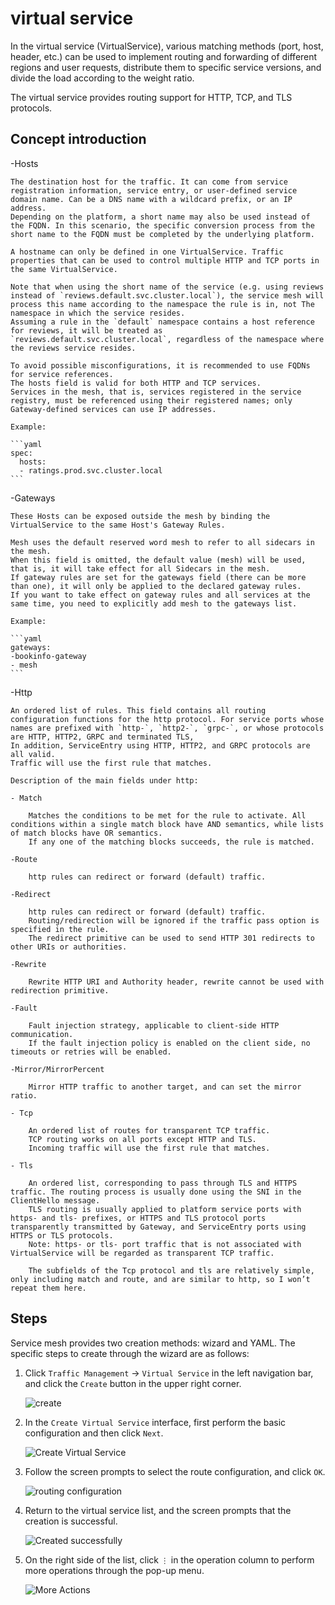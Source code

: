 # virtual service

In the virtual service (VirtualService), various matching methods (port, host, header, etc.) can be used to implement routing and forwarding of different regions and user requests, distribute them to specific service versions, and divide the load according to the weight ratio.

The virtual service provides routing support for HTTP, TCP, and TLS protocols.

## Concept introduction

-Hosts

    The destination host for the traffic. It can come from service registration information, service entry, or user-defined service domain name. Can be a DNS name with a wildcard prefix, or an IP address.
    Depending on the platform, a short name may also be used instead of the FQDN. In this scenario, the specific conversion process from the short name to the FQDN must be completed by the underlying platform.

    A hostname can only be defined in one VirtualService. Traffic properties that can be used to control multiple HTTP and TCP ports in the same VirtualService.

    Note that when using the short name of the service (e.g. using reviews instead of `reviews.default.svc.cluster.local`), the service mesh will process this name according to the namespace the rule is in, not The namespace in which the service resides.
    Assuming a rule in the `default` namespace contains a host reference for reviews, it will be treated as `reviews.default.svc.cluster.local`, regardless of the namespace where the reviews service resides.

    To avoid possible misconfigurations, it is recommended to use FQDNs for service references.
    The hosts field is valid for both HTTP and TCP services.
    Services in the mesh, that is, services registered in the service registry, must be referenced using their registered names; only Gateway-defined services can use IP addresses.

    Example:

    ```yaml
    spec:
      hosts:
      - ratings.prod.svc.cluster.local
    ```

-Gateways

    These Hosts can be exposed outside the mesh by binding the VirtualService to the same Host's Gateway Rules.

    Mesh uses the default reserved word mesh to refer to all sidecars in the mesh.
    When this field is omitted, the default value (mesh) will be used, that is, it will take effect for all Sidecars in the mesh.
    If gateway rules are set for the gateways field (there can be more than one), it will only be applied to the declared gateway rules.
    If you want to take effect on gateway rules and all services at the same time, you need to explicitly add mesh to the gateways list.

    Example:

    ```yaml
    gateways:
    -bookinfo-gateway
    - mesh
    ```

-Http

    An ordered list of rules. This field contains all routing configuration functions for the http protocol. For service ports whose names are prefixed with `http-`, `http2-`, `grpc-`, or whose protocols are HTTP, HTTP2, GRPC and terminated TLS,
    In addition, ServiceEntry using HTTP, HTTP2, and GRPC protocols are all valid.
    Traffic will use the first rule that matches.

    Description of the main fields under http:

    - Match

        Matches the conditions to be met for the rule to activate. All conditions within a single match block have AND semantics, while lists of match blocks have OR semantics.
        If any one of the matching blocks succeeds, the rule is matched.

    -Route

        http rules can redirect or forward (default) traffic.

    -Redirect

        http rules can redirect or forward (default) traffic.
        Routing/redirection will be ignored if the traffic pass option is specified in the rule.
        The redirect primitive can be used to send HTTP 301 redirects to other URIs or authorities.

    -Rewrite

        Rewrite HTTP URI and Authority header, rewrite cannot be used with redirection primitive.

    -Fault

        Fault injection strategy, applicable to client-side HTTP communication.
        If the fault injection policy is enabled on the client side, no timeouts or retries will be enabled.

    -Mirror/MirrorPercent

        Mirror HTTP traffic to another target, and can set the mirror ratio.

    - Tcp

        An ordered list of routes for transparent TCP traffic.
        TCP routing works on all ports except HTTP and TLS.
        Incoming traffic will use the first rule that matches.

    - Tls

        An ordered list, corresponding to pass through TLS and HTTPS traffic. The routing process is usually done using the SNI in the ClientHello message.
        TLS routing is usually applied to platform service ports with https- and tls- prefixes, or HTTPS and TLS protocol ports transparently transmitted by Gateway, and ServiceEntry ports using HTTPS or TLS protocols.
        Note: https- or tls- port traffic that is not associated with VirtualService will be regarded as transparent TCP traffic.

        The subfields of the Tcp protocol and tls are relatively simple, only including match and route, and are similar to http, so I won’t repeat them here.

## Steps

Service mesh provides two creation methods: wizard and YAML. The specific steps to create through the wizard are as follows:

1. Click `Traffic Management` -> `Virtual Service` in the left navigation bar, and click the `Create` button in the upper right corner.

    ![create](../../images/virtualserv01.png)

2. In the `Create Virtual Service` interface, first perform the basic configuration and then click `Next`.

    ![Create Virtual Service](../../images/virtualserv02.png)

3. Follow the screen prompts to select the route configuration, and click `OK`.

    ![routing configuration](../../images/virtualserv03.png)

4. Return to the virtual service list, and the screen prompts that the creation is successful.

    ![Created successfully](../../images/virtualserv04.png)

5. On the right side of the list, click `⋮` in the operation column to perform more operations through the pop-up menu.

    ![More Actions](../../images/virtualserv05.png)